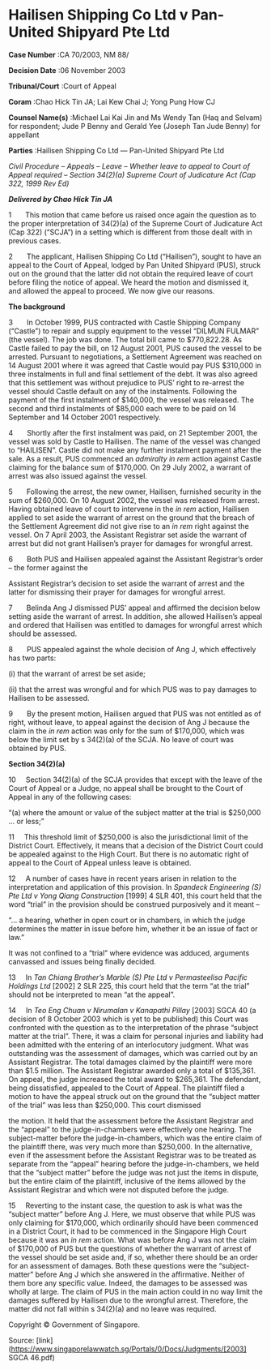 # Hailisen Shipping Co Ltd v Pan-United Shipyard Pte Ltd 



**Case Number** :CA 70/2003, NM 88/ 

**Decision Date** :06 November 2003 

**Tribunal/Court** :Court of Appeal 

**Coram** :Chao Hick Tin JA; Lai Kew Chai J; Yong Pung How CJ 

**Counsel Name(s)** :Michael Lai Kai Jin and Ms Wendy Tan (Haq and Selvam) for respondent; Jude P Benny and Gerald Yee (Joseph Tan Jude Benny) for appellant 

**Parties** :Hailisen Shipping Co Ltd — Pan-United Shipyard Pte Ltd 

_Civil Procedure_ – _Appeals_ – _Leave_ – _Whether leave to appeal to Court of Appeal required_ – _Section 34(2)(a) Supreme Court of Judicature Act (Cap 322, 1999 Rev Ed)_ 

**_Delivered by Chao Hick Tin JA_** 

1       This motion that came before us raised once again the question as to the proper interpretation of 34(2)(a) of the Supreme Court of Judicature Act (Cap 322) (“SCJA”) in a setting which is different from those dealt with in previous cases. 

2       The applicant, Hailisen Shipping Co Ltd (“Hailisen”), sought to have an appeal to the Court of Appeal, lodged by Pan United Shipyard (PUS), struck out on the ground that the latter did not obtain the required leave of court before filing the notice of appeal. We heard the motion and dismissed it, and allowed the appeal to proceed. We now give our reasons. 

**The background** 

3       In October 1999, PUS contracted with Castle Shipping Company (“Castle”) to repair and supply equipment to the vessel “DILMUN FULMAR” (the vessel). The job was done. The total bill came to $770,822.28. As Castle failed to pay the bill, on 12 August 2001, PUS caused the vessel to be arrested. Pursuant to negotiations, a Settlement Agreement was reached on 14 August 2001 where it was agreed that Castle would pay PUS $310,000 in three instalments in full and final settlement of the debt. It was also agreed that this settlement was without prejudice to PUS’ right to re-arrest the vessel should Castle default on any of the instalments. Following the payment of the first instalment of $140,000, the vessel was released. The second and third instalments of $85,000 each were to be paid on 14 September and 14 October 2001 respectively. 

4       Shortly after the first instalment was paid, on 21 September 2001, the vessel was sold by Castle to Hailisen. The name of the vessel was changed to “HAILISEN”. Castle did not make any further instalment payment after the sale. As a result, PUS commenced an _admiralty in rem_ action against Castle claiming for the balance sum of $170,000. On 29 July 2002, a warrant of arrest was also issued against the vessel. 

5       Following the arrest, the new owner, Hailisen, furnished security in the sum of $260,000. On 10 August 2002, the vessel was released from arrest. Having obtained leave of court to intervene in the _in rem_ action, Hailisen applied to set aside the warrant of arrest on the ground that the breach of the Settlement Agreement did not give rise to an _in rem_ right against the vessel. On 7 April 2003, the Assistant Registrar set aside the warrant of arrest but did not grant Hailisen’s prayer for damages for wrongful arrest. 

6       Both PUS and Hailisen appealed against the Assistant Registrar’s order – the former against the 


Assistant Registrar’s decision to set aside the warrant of arrest and the latter for dismissing their prayer for damages for wrongful arrest. 

7       Belinda Ang J dismissed PUS’ appeal and affirmed the decision below setting aside the warrant of arrest. In addition, she allowed Hailisen’s appeal and ordered that Hailisen was entitled to damages for wrongful arrest which should be assessed. 

8       PUS appealed against the whole decision of Ang J, which effectively has two parts:

 (i) that the warrant of arrest be set aside; 

 (ii) that the arrest was wrongful and for which PUS was to pay damages to Hailisen to be assessed. 

9       By the present motion, Hailisen argued that PUS was not entitled as of right, without leave, to appeal against the decision of Ang J because the claim in the _in rem_ action was only for the sum of $170,000, which was below the limit set by s 34(2)(a) of the SCJA. No leave of court was obtained by PUS. 

**Section 34(2)(a)** 

10     Section 34(2)(a) of the SCJA provides that except with the leave of the Court of Appeal or a Judge, no appeal shall be brought to the Court of Appeal in any of the following cases:

 “(a) where the amount or value of the subject matter at the trial is $250,000 ... or less;” 

11     This threshold limit of $250,000 is also the jurisdictional limit of the District Court. Effectively, it means that a decision of the District Court could be appealed against to the High Court. But there is no automatic right of appeal to the Court of Appeal unless leave is obtained. 

12     A number of cases have in recent years arisen in relation to the interpretation and application of this provision. In _Spandeck Engineering (S) Pte Ltd v Yong Qiang Construction_ <span class="citation">[1999] 4 SLR 401</span>, this court held that the word “trial” in the provision should be construed purposively and it meant – 

 “... a hearing, whether in open court or in chambers, in which the judge determines the matter in issue before him, whether it be an issue of fact or law.” 

It was not confined to a “trial” where evidence was adduced, arguments canvassed and issues being finally decided. 

13     In _Tan Chiang Brother’s Marble (S) Pte Ltd v Permasteelisa Pacific Holdings Ltd_ <span class="citation">[2002] 2 SLR 225</span>, this court held that the term “at the trial” should not be interpreted to mean “at the appeal”. 

14     In _Teo Eng Chuan v Nirumalan v Kanapathi Pillay_ <span class="citation">[2003] SGCA 40</span> (a decision of 8 October 2003 which is yet to be published) this Court was confronted with the question as to the interpretation of the phrase “subject matter at the trial”. There, it was a claim for personal injuries and liability had been admitted with the entering of an interlocutory judgment. What was outstanding was the assessment of damages, which was carried out by an Assistant Registrar. The total damages claimed by the plaintiff were more than $1.5 million. The Assistant Registrar awarded only a total of $135,361. On appeal, the judge increased the total award to $265,361. The defendant, being dissatisfied, appealed to the Court of Appeal. The plaintiff filed a motion to have the appeal struck out on the ground that the “subject matter of the trial” was less than $250,000. This court dismissed 


the motion. It held that the assessment before the Assistant Registrar and the “appeal” to the judge-in-chambers were effectively one hearing. The subject-matter before the judge-in-chambers, which was the entire claim of the plaintiff there, was very much more than $250,000. In the alternative, even if the assessment before the Assistant Registrar was to be treated as separate from the “appeal” hearing before the judge-in-chambers, we held that the “subject matter” before the judge was not just the items in dispute, but the entire claim of the plaintiff, inclusive of the items allowed by the Assistant Registrar and which were not disputed before the judge. 

15     Reverting to the instant case, the question to ask is what was the “subject matter” before Ang J. Here, we must observe that while PUS was only claiming for $170,000, which ordinarily should have been commenced in a District Court, it had to be commenced in the Singapore High Court because it was an _in rem_ action. What was before Ang J was not the claim of $170,000 of PUS but the questions of whether the warrant of arrest of the vessel should be set aside and, if so, whether there should be an order for an assessment of damages. Both these questions were the “subject-matter” before Ang J which she answered in the affirmative. Neither of them bore any specific value. Indeed, the damages to be assessed was wholly at large. The claim of PUS in the main action could in no way limit the damages suffered by Hailisen due to the wrongful arrest. Therefore, the matter did not fall within s 34(2)(a) and no leave was required. 

 Copyright © Government of Singapore. 


Source: [link](https://www.singaporelawwatch.sg/Portals/0/Docs/Judgments/[2003] SGCA 46.pdf)
